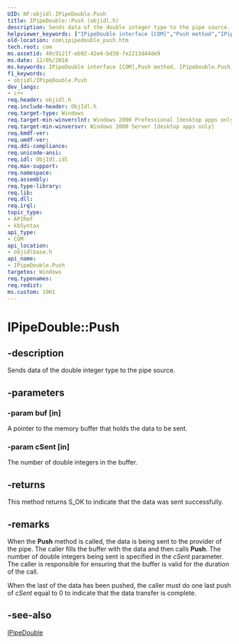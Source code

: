 ```yaml
---
UID: NF:objidl.IPipeDouble.Push
title: IPipeDouble::Push (objidl.h)
description: Sends data of the double integer type to the pipe source.
helpviewer_keywords: ["IPipeDouble interface [COM]","Push method","IPipeDouble.Push","IPipeDouble::Push","Push","Push method [COM]","Push method [COM]","IPipeDouble interface","_com_ipipedouble_push","com.ipipedouble_push","objidlbase/IPipeDouble::Push"]
old-location: com\ipipedouble_push.htm
tech.root: com
ms.assetid: 49c9121f-eb92-42e4-bd30-fe2213d44de9
ms.date: 12/05/2018
ms.keywords: IPipeDouble interface [COM],Push method, IPipeDouble.Push, IPipeDouble::Push, Push, Push method [COM], Push method [COM],IPipeDouble interface, _com_ipipedouble_push, com.ipipedouble_push, objidlbase/IPipeDouble::Push
f1_keywords:
- objidl/IPipeDouble.Push
dev_langs:
- c++
req.header: objidl.h
req.include-header: ObjIdl.h
req.target-type: Windows
req.target-min-winverclnt: Windows 2000 Professional [desktop apps only]
req.target-min-winversvr: Windows 2000 Server [desktop apps only]
req.kmdf-ver: 
req.umdf-ver: 
req.ddi-compliance: 
req.unicode-ansi: 
req.idl: ObjIdl.idl
req.max-support: 
req.namespace: 
req.assembly: 
req.type-library: 
req.lib: 
req.dll: 
req.irql: 
topic_type:
- APIRef
- kbSyntax
api_type:
- COM
api_location:
- objidlbase.h
api_name:
- IPipeDouble.Push
targetos: Windows
req.typenames: 
req.redist: 
ms.custom: 19H1
---
```


# IPipeDouble::Push


## -description


Sends data of the double integer type to the pipe source.


## -parameters




### -param buf [in]

A pointer to the memory buffer that holds the data to be sent.


### -param cSent [in]

The number of double integers in the buffer.


## -returns



This method returns S_OK to indicate that the data was sent successfully.




## -remarks



When the <b>Push</b> method is called, the data is being sent to the provider of the pipe. The caller fills the buffer with the data and then calls <b>Push</b>. The number of double integers being sent is specified in the <i>cSent</i> parameter. The caller is responsible for ensuring that the buffer is valid for the duration of the call.

When the last of the data has been pushed, the caller must do one last push of <i>cSent</i> equal to 0 to indicate that the data transfer is complete.




## -see-also




<a href="https://docs.microsoft.com/windows/desktop/api/objidl/nn-objidl-ipipedouble">IPipeDouble</a>
 

 

